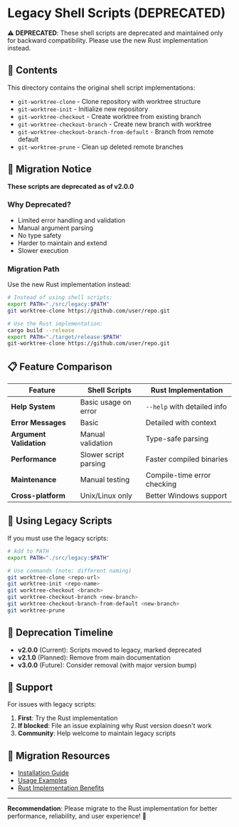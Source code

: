 # Legacy Shell Scripts (DEPRECATED)

⚠️ **DEPRECATED**: These shell scripts are deprecated and maintained only for backward compatibility. Please use the new Rust implementation instead.

## 📁 Contents

This directory contains the original shell script implementations:

- `git-worktree-clone` - Clone repository with worktree structure
- `git-worktree-init` - Initialize new repository
- `git-worktree-checkout` - Create worktree from existing branch
- `git-worktree-checkout-branch` - Create new branch with worktree
- `git-worktree-checkout-branch-from-default` - Branch from remote default
- `git-worktree-prune` - Clean up deleted remote branches

## 🚨 Migration Notice

**These scripts are deprecated as of v2.0.0**

### Why Deprecated?
- Limited error handling and validation
- Manual argument parsing
- No type safety
- Harder to maintain and extend
- Slower execution

### Migration Path
Use the new Rust implementation instead:

```bash
# Instead of using shell scripts:
export PATH="./src/legacy:$PATH"
git worktree-clone https://github.com/user/repo.git

# Use the Rust implementation:
cargo build --release
export PATH="./target/release:$PATH"
git-worktree-clone https://github.com/user/repo.git
```

## 📋 Feature Comparison

| Feature | Shell Scripts | Rust Implementation |
|---------|---------------|-------------------|
| **Help System** | Basic usage on error | `--help` with detailed info |
| **Error Messages** | Basic | Detailed with context |
| **Argument Validation** | Manual validation | Type-safe parsing |
| **Performance** | Slower script parsing | Faster compiled binaries |
| **Maintenance** | Manual testing | Compile-time error checking |
| **Cross-platform** | Unix/Linux only | Better Windows support |

## 🔧 Using Legacy Scripts

If you must use the legacy scripts:

```bash
# Add to PATH
export PATH="./src/legacy:$PATH"

# Use commands (note: different naming)
git worktree-clone <repo-url>
git worktree-init <repo-name>
git worktree-checkout <branch>
git worktree-checkout-branch <new-branch>
git worktree-checkout-branch-from-default <new-branch>
git worktree-prune
```

## 📅 Deprecation Timeline

- **v2.0.0** (Current): Scripts moved to legacy, marked deprecated
- **v2.1.0** (Planned): Remove from main documentation
- **v3.0.0** (Future): Consider removal (with major version bump)

## 🤝 Support

For issues with legacy scripts:
1. **First**: Try the Rust implementation
2. **If blocked**: File an issue explaining why Rust version doesn't work
3. **Community**: Help welcome to maintain legacy scripts

## 🔗 Migration Resources

- [Installation Guide](../../README.md#installation)
- [Usage Examples](../../README.md#command-usage-examples)
- [Rust Implementation Benefits](../../README.md#rust-implementation-benefits)

---

**Recommendation**: Please migrate to the Rust implementation for better performance, reliability, and user experience! 🚀